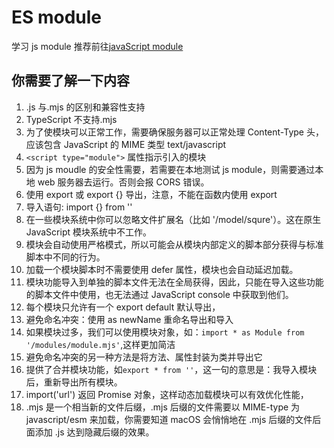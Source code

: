 # ES module

学习 js module 推荐前往[javaScript module](https://developer.mozilla.org/zh-CN/docs/Web/JavaScript/Guide/Modules)

## 你需要了解一下内容

1. .js 与.mjs 的区别和兼容性支持
2. TypeScript 不支持.mjs
3. 为了使模块可以正常工作，需要确保服务器可以正常处理 Content-Type 头，应该包含 JavaScript 的 MIME 类型 text/javascript
4. `<script type="module">` 属性指示引入的模块
5. 因为 js moudle 的安全性需要，若需要在本地测试 js module，则需要通过本地 web 服务器去运行。否则会报 CORS 错误。
6. 使用 export 或 export {} 导出，注意，不能在函数内使用 export
7. 导入语句: import {} from ''
8. 在一些模块系统中你可以忽略文件扩展名（比如 '/model/squre'）。这在原生 JavaScript 模块系统中不工作。
9. 模块会自动使用严格模式，所以可能会从模块内部定义的脚本部分获得与标准脚本中不同的行为。
10. 加载一个模块脚本时不需要使用 defer 属性，模块也会自动延迟加载。
11. 模块功能导入到单独的脚本文件无法在全局获得，因此，只能在导入这些功能的脚本文件中使用，也无法通过 JavaScript console 中获取到他们。
12. 每个模块只允许有一个 export default 默认导出，
13. 避免命名冲突：使用 as newName 重命名导出和导入
14. 如果模块过多，我们可以使用模块对象，如：`import * as Module from '/modules/module.mjs'`,这样更加简洁
15. 避免命名冲突的另一种方法是将方法、属性封装为类并导出它
16. 提供了合并模块功能，如`export * from ''`，这一句的意思是：我导入模块后，重新导出所有模块。
17. import('url') 返回 Promise 对象，这样动态加载模块可以有效优化性能，
18. .mjs 是一个相当新的文件后缀，.mjs 后缀的文件需要以 MIME-type 为 javascript/esm 来加载，你需要知道 macOS 会悄悄地在 .mjs 后缀的文件后面添加 .js 达到隐藏后缀的效果。
